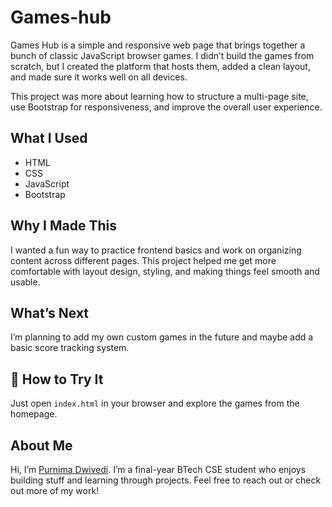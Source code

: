 # Games-hub

Games Hub is a simple and responsive web page that brings together a bunch of classic JavaScript browser games. I didn’t build the games from scratch, but I created the platform that hosts them, added a clean layout, and made sure it works well on all devices.

This project was more about learning how to structure a multi-page site, use Bootstrap for responsiveness, and improve the overall user experience.

## What I Used

- HTML  
- CSS  
- JavaScript  
- Bootstrap

## Why I Made This

I wanted a fun way to practice frontend basics and work on organizing content across different pages. This project helped me get more comfortable with layout design, styling, and making things feel smooth and usable.

## What’s Next

I’m planning to add my own custom games in the future and maybe add a basic score tracking system.

## 🧾 How to Try It

Just open `index.html` in your browser and explore the games from the homepage.

##  About Me

Hi, I’m [Purnima Dwivedi](https://www.linkedin.com/in/purnima-dwivedi-b404aa249). I’m a final-year BTech CSE student who enjoys building stuff and learning through projects. Feel free to reach out or check out more of my work!
